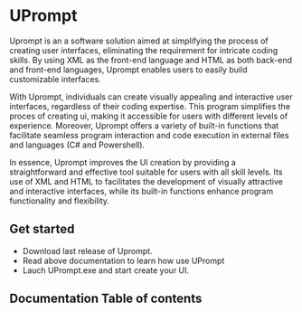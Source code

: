 # UPrompt
Uprompt is an a software solution aimed at simplifying the process of creating user interfaces, eliminating the requirement for intricate coding skills. By using XML as the front-end language and HTML as both back-end and front-end languages, Uprompt enables users to easily build customizable interfaces.

With Uprompt, individuals can create visually appealing and interactive user interfaces, regardless of their coding expertise. This program simplifies the proces of creating ui, making it accessible for users with different levels of experience. Moreover, Uprompt offers a variety of built-in functions that facilitate seamless program interaction and code execution in external files and languages (C# and Powershell).

In essence, Uprompt improves the UI creation by providing a straightforward and effective tool suitable for users with all skill levels. Its use of XML and HTML to facilitates the development of visually attractive and interactive interfaces, while its built-in functions enhance program functionality and flexibility.

## Get started
-  Download last release of Uprompt.
- Read above documentation to learn how use UPrompt
-  Lauch UPrompt.exe and start create your UI.

## Documentation Table of contents


